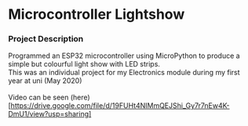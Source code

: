 # Microcontroller Lightshow

### Project Description
Programmed an ESP32 microcontroller using MicroPython to produce a simple but colourful light show with LED strips. </br>
This was an individual project for my Electronics module during my first year at uni (May 2020)
</br></br>
Video can be seen (here)[https://drive.google.com/file/d/19FUHt4NIMmQEJShi_Gy7r7nEw4K-DmU1/view?usp=sharing]
